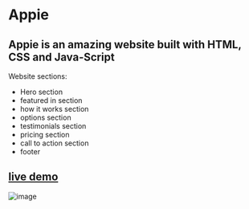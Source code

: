 # Appie

## Appie is an amazing website built with HTML, CSS and Java-Script

Website sections:

- Hero section
- featured in section
- how it works section
- options section
- testimonials section
- pricing section
- call to action section
- footer

## [live demo](https://abdallahmohamed0.github.io/Appie/)

![image](https://user-images.githubusercontent.com/113191982/211173184-bdee5c3d-935c-4f90-a827-0c7987256b04.png)
